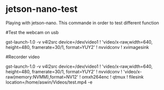 # jetson-nano-test
Playing with jetson-nano. 
This commande in order to test different function

#Test the webcam on usb

gst-launch-1.0 -v v4l2src device=/dev/video1 ! 'video/x-raw,width=640, height=480, framerate=30/1, format=YUY2' ! nvvidconv ! xvimagesink

#Recorder video

gst-launch-1.0 -v v4l2src device=/dev/video1 ! 'video/x-raw,width=640, height=480, framerate=30/1, format=YUY2' ! nvvidconv ! 'video/x-raw(memory:NVMM),format=NV12' ! omxh264enc ! qtmux ! filesink location=/home/aswin/Videos/test.mp4 -e
